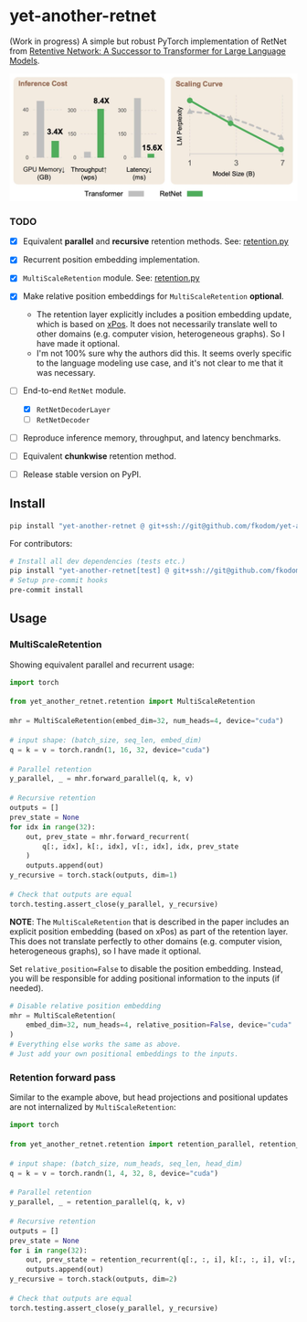 # yet-another-retnet

(Work in progress) A simple but robust PyTorch implementation of RetNet from [Retentive Network: A Successor to Transformer for Large Language Models](https://arxiv.org/pdf/2307.08621.pdf).

<img src="doc/retnet-scaling.jpeg" alt="compare-attention-mechanisms" width="600"/>


### TODO

- [x] Equivalent **parallel** and **recursive** retention methods.  See: [retention.py](yet_another_retnet/retention.py)
- [x] Recurrent position embedding implementation.
- [x] `MultiScaleRetention` module.  See: [retention.py](yet_another_retnet/retention.py)
- [x] Make relative position embeddings for `MultiScaleRetention` **optional**.
    - The retention layer explicitly includes a position embedding update, which is based on [xPos](https://arxiv.org/pdf/2212.10554.pdf).  It does not necessarily translate well to other domains (e.g. computer vision, heterogeneous graphs).  So I have made it optional.
    - I'm not 100% sure why the authors did this.  It seems overly specific to the language modeling use case, and it's not clear to me that it was necessary.
- [ ] End-to-end `RetNet` module.
    - [x] `RetNetDecoderLayer`
    - [ ] `RetNetDecoder`
- [ ] Reproduce inference memory, throughput, and latency benchmarks.
- [ ] Equivalent **chunkwise** retention method.
- [ ] Release stable version on PyPI.


## Install

```bash
pip install "yet-another-retnet @ git+ssh://git@github.com/fkodom/yet-another-retnet.git"
```

For contributors:
```bash
# Install all dev dependencies (tests etc.)
pip install "yet-another-retnet[test] @ git+ssh://git@github.com/fkodom/yet-another-retnet.git"
# Setup pre-commit hooks
pre-commit install
```

## Usage


### MultiScaleRetention

Showing equivalent parallel and recurrent usage:

```python
import torch

from yet_another_retnet.retention import MultiScaleRetention

mhr = MultiScaleRetention(embed_dim=32, num_heads=4, device="cuda")

# input shape: (batch_size, seq_len, embed_dim)
q = k = v = torch.randn(1, 16, 32, device="cuda")

# Parallel retention
y_parallel, _ = mhr.forward_parallel(q, k, v)

# Recursive retention
outputs = []
prev_state = None
for idx in range(32):
    out, prev_state = mhr.forward_recurrent(
        q[:, idx], k[:, idx], v[:, idx], idx, prev_state
    )
    outputs.append(out)
y_recursive = torch.stack(outputs, dim=1)

# Check that outputs are equal
torch.testing.assert_close(y_parallel, y_recursive)
```

**NOTE**: The `MultiScaleRetention` that is described in the paper includes an
explicit position embedding (based on xPos) as part of the retention layer.  This
does not translate perfectly to other domains (e.g. computer vision, heterogeneous
graphs), so I have made it optional.

Set `relative_position=False` to disable the position embedding.  Instead, you will
be responsible for adding positional information to the inputs (if needed).

```python
# Disable relative position embedding
mhr = MultiScaleRetention(
    embed_dim=32, num_heads=4, relative_position=False, device="cuda"
)
# Everything else works the same as above.
# Just add your own positional embeddings to the inputs.
```

### Retention forward pass

Similar to the example above, but head projections and positional updates are not internalized by `MultiScaleRetention`:

```python
import torch

from yet_another_retnet.retention import retention_parallel, retention_recurrent

# input shape: (batch_size, num_heads, seq_len, head_dim)
q = k = v = torch.randn(1, 4, 32, 8, device="cuda")

# Parallel retention
y_parallel, _ = retention_parallel(q, k, v)

# Recursive retention
outputs = []
prev_state = None
for i in range(32):
    out, prev_state = retention_recurrent(q[:, :, i], k[:, :, i], v[:, :, i], prev_state)
    outputs.append(out)
y_recursive = torch.stack(outputs, dim=2)

# Check that outputs are equal
torch.testing.assert_close(y_parallel, y_recursive)
```

